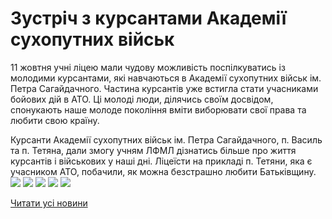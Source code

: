 # Зустріч з курсантами Академії сухопутних військ

11 жовтня учні ліцею мали чудову можливість поспілкуватись із молодими курсантами, які навчаються в Академії сухопутних військ ім. Петра Сагайдачного. Частина курсантів уже встигла стати учасниками бойових дій в АТО. Ці молоді люди, ділячись своїм досвідом, спонукають наше молоде покоління вміти виборювати свої права та любити свою країну.

Курсанти Академії сухопутних військ ім. Петра Сагайдачного, п. Василь та п. Тетяна, дали змогу учням ЛФМЛ дізнатись більше про життя курсантів і військових у наші дні. Ліцеїсти на прикладі п. Тетяни, яка є учасником АТО, побачили, як можна безстрашно любити Батьківщину.
![](/images/зустріч-з-курсантами-академії-сухопутних-військ/urok1.jpg)
![](/images/зустріч-з-курсантами-академії-сухопутних-військ/urok2.jpg)
![](/images/зустріч-з-курсантами-академії-сухопутних-військ/urok5.jpg)
![](/images/зустріч-з-курсантами-академії-сухопутних-військ/urok4.jpg)
![](/images/зустріч-з-курсантами-академії-сухопутних-військ/urok3.jpg)


[](/)[](/)

[Читати усі новини](/news)

